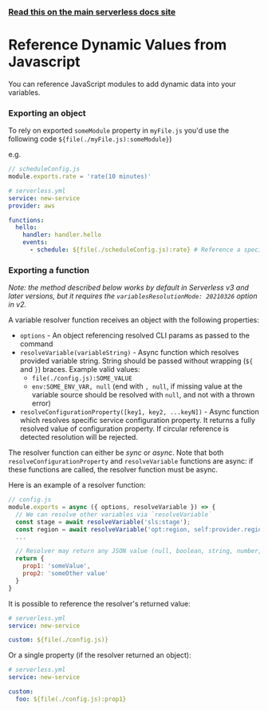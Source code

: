 <!--
title: Serverless Framework - Variables - Javascript properties
menuText: Javascript properties
menuOrder: 7
description: How to reference Javascript properties
layout: Doc
-->

<!-- DOCS-SITE-LINK:START automatically generated  -->

### [Read this on the main serverless docs site](https://www.serverless.com/framework/docs/guides/variables/javascript)

<!-- DOCS-SITE-LINK:END -->

# Reference Dynamic Values from Javascript

You can reference JavaScript modules to add dynamic data into your variables.

### Exporting an object

To rely on exported `someModule` property in `myFile.js` you'd use the following code `${file(./myFile.js):someModule}`)

e.g.

```js
// scheduleConfig.js
module.exports.rate = 'rate(10 minutes)'
```

```yml
# serverless.yml
service: new-service
provider: aws

functions:
  hello:
    handler: handler.hello
    events:
      - schedule: ${file(./scheduleConfig.js):rate} # Reference a specific module
```

### Exporting a function

_Note: the method described below works by default in Serverless v3 and later versions, but it requires the `variablesResolutionMode: 20210326` option in v2._

A variable resolver function receives an object with the following properties:

- `options` - An object referencing resolved CLI params as passed to the command
- `resolveVariable(variableString)` - Async function which resolves provided variable string. String should be passed without wrapping (`${` and `}`) braces. Example valid values:
  - `file(./config.js):SOME_VALUE`
  - `env:SOME_ENV_VAR, null` (end with `, null`, if missing value at the variable source should be resolved with `null`, and not with a thrown error)
- `resolveConfigurationProperty([key1, key2, ...keyN])` - Async function which resolves specific service configuration property. It returns a fully resolved value of configuration property. If circular reference is detected resolution will be rejected.

The resolver function can either be _sync_ or _async_. Note that both `resolveConfigurationProperty` and `resolveVariable` functions are async: if these functions are called, the resolver function must be async.

Here is an example of a resolver function:

```js
// config.js
module.exports = async ({ options, resolveVariable }) => {
  // We can resolve other variables via `resolveVariable`
  const stage = await resolveVariable('sls:stage');
  const region = await resolveVariable('opt:region, self:provider.region, "us-east-1"');
  ...

  // Resolver may return any JSON value (null, boolean, string, number, array or plain object)
  return {
    prop1: 'someValue',
    prop2: 'someOther value'
  }
}
```

It is possible to reference the resolver's returned value:

```yml
# serverless.yml
service: new-service

custom: ${file(./config.js)}
```

Or a single property (if the resolver returned an object):

```yml
# serverless.yml
service: new-service

custom:
  foo: ${file(./config.js):prop1}
```
